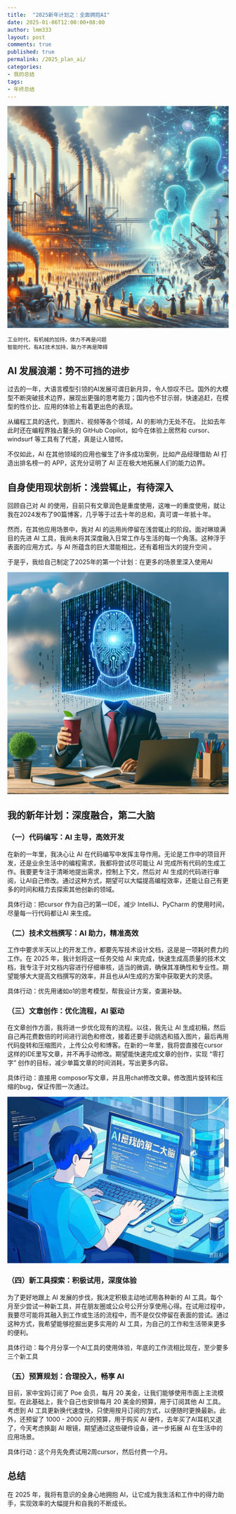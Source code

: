 ```yaml
---
title:  "2025新年计划之：全面拥抱AI"
date: 2025-01-06T12:00:00+08:00
author: lmm333
layout: post
comments: true
published: true
permalink: /2025_plan_ai/
categories:
- 我的总结
tags:
- 年终总结
---
```

![00_industrial_ai.png](../images/2025/2025-01-06-2025_plan_ai/00_industrial_ai.png)
```
工业时代，有机械的加持，体力不再是问题
智能时代，有AI技术加持，脑力不再是障碍
```

## AI 发展浪潮：势不可挡的进步
过去的一年，大语言模型引领的AI发展可谓日新月异，令人惊叹不已。国外的大模型不断突破技术边界，展现出更强的思考能力；国内也不甘示弱，快速追赶，在模型的性价比、应用的体验上有着更出色的表现。 

<!--more-->

从编程工具的迭代，到图片、视频等各个领域，AI 的影响力无处不在。 比如去年此时还在编程界独占鳌头的 GitHub Copilot，如今在体验上居然和 cursor、windsurf  等工具有了代差，真是让人错愕。

不仅如此，AI 在其他领域的应用也催生了许多成功案例，比如产品经理借助 AI 打造出排名榜一的 APP，这充分证明了 AI 正在极大地拓展人们的能力边界。

## 自身使用现状剖析：浅尝辄止，有待深入
回顾自己对 AI 的使用，目前只有文章润色是重度使用，这唯一的重度使用，就让我在2024发布了90篇博客，几乎等于过去十年的总和，真可谓一年抵十年。

然而，在其他应用场景中，我对 AI 的运用尚停留在浅尝辄止的阶段。面对琳琅满目的先进 AI 工具，我尚未将其深度融入日常工作与生活的每一个角落。这种浮于表面的应用方式，与 AI 所蕴含的巨大潜能相比，还有着相当大的提升空间 。

于是乎，我给自己制定了2025年的第一个计划：在更多的场景里深入使用AI

![01_brain.png](../images/2025/2025-01-06-2025_plan_ai/01_brain.png)

## 我的新年计划：深度融合，第二大脑

### （一）代码编写：AI 主导，高效开发
在新的一年里，我决心让 AI 在代码编写中发挥主导作用。无论是工作中的项目开发，还是业余生活中的编程需求，我都将尝试尽可能让 AI 完成所有代码的生成工作。我要更专注于清晰地提出需求，控制上下文，然后对 AI 生成的代码进行审阅，让AI自己修改。通过这种方式，期望可以大幅提高编程效率，还能让自己有更多的时间和精力去探索其他创新的领域。

具体行动：把cursor 作为自己的第一IDE，减少 IntelliJ、PyCharm 的使用时间，尽量每一行代码都让AI 来生成。

### （二）技术文档撰写：AI 助力，精准高效
工作中要求半天以上的开发工作，都要先写技术设计文档，这是是一项耗时费力的工作。在 2025 年，我计划将这一任务交给 AI 来完成，快速生成高质量的技术文档，我专注于对文档内容进行仔细审核，适当的微调，确保其准确性和专业性。期望能够大大提高文档撰写的效率，并且也从AI生成的方案中获取更大的灵感。

具体行动：优先用诸如o1的思考模型，帮我设计方案，查漏补缺。

### （三）文章创作：优化流程，AI 驱动
在文章创作方面，我将进一步优化现有的流程。以往，我先让 AI 生成初稿，然后自己再花费数倍的时间进行润色和修改，接着还要手动挑选和插入图片，最后再用代码旋转和压缩图片，上传公众号和博客。在新的一年里，我将尝直接在cursor这样的IDE里写文章，并不再手动修改。期望能快速完成文章的创作，实现 “零打字” 创作的目标，减少单篇文章的时间消耗，写出更多内容。

具体行动：直接用 composor写文章，并且用chat修改文章。修改图片旋转和压缩的bug，保证传图一次通过。

![02_second.jpeg](../images/2025/2025-01-06-2025_plan_ai/02_second.jpeg)

### （四）新工具探索：积极试用，深度体验
为了更好地跟上 AI 发展的步伐，我决定积极主动地试用各种新的 AI 工具。每个月至少尝试一种新工具，并在朋友圈或公众号公开分享使用心得。在试用过程中，我要尽可能将其融入到工作或生活的流程中，而不是仅仅停留在表面的尝试。通过这种方式，我希望能够挖掘出更多实用的 AI 工具，为自己的工作和生活带来更多的便利。

具体行动：每个月分享一个AI工具的使用体验，年底的工作流相比现在，至少要多三个新工具

### （五）预算规划：合理投入，畅享 AI
目前，家中宝妈订阅了 Poe 会员，每月 20 美金，让我们能够使用市面上主流模型。在此基础上，我个自己也安排每月 20 美金的预算，用于订阅其他 AI 工具。考虑到 AI 工具更新换代速度快，只使用按月订阅的方式，以便随时更换最新。此外，还预留了 1000 - 2000 元的预算，用于购买 AI 硬件，去年买了AI耳机又退了，今天考虑换副 AI 眼镜，期望通过这些硬件设备，进一步拓展 AI 在生活中的应用场景。

具体行动：这个月先免费试用2周cursor，然后付费一个月。

## 总结
在 2025 年，我将有意识的全身心地拥抱 AI，让它成为我生活和工作中的得力助手，实现效率的大幅提升和自我的不断成长。
